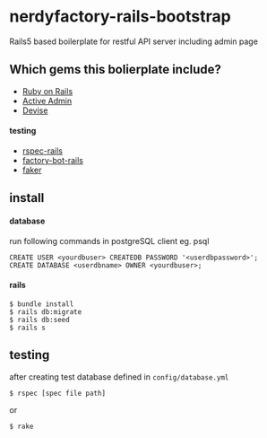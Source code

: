 # nerdyfactory-rails-bootstrap
Rails5 based boilerplate for restful API server including admin page

## Which gems this bolierplate include?

- [Ruby on Rails](https://github.com/rails/rails)
- [Active Admin](http://activeadmin.info/)
- [Devise](https://github.com/plataformatec/devise)

#### testing
- [rspec-rails](https://github.com/rspec/rspec-rails)
- [factory-bot-rails](https://github.com/thoughtbot/factory_bot_rails)
- [faker](https://github.com/stympy/faker)

## install
#### database
run following commands in postgreSQL client eg. psql
```
CREATE USER <yourdbuser> CREATEDB PASSWORD '<userdbpassword>';
CREATE DATABASE <userdbname> OWNER <yourdbuser>;
```
#### rails 
```
$ bundle install
$ rails db:migrate
$ rails db:seed
$ rails s
```
## testing
after creating test database defined in `config/database.yml`
```
$ rspec [spec file path]
```
or
```
$ rake
```
